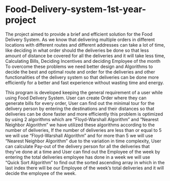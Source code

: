 # Food-Delivery-system-1st-year-project

The project aimed to provide a brief and efficient solution for the Food Delivery System. As we know that delivering multiple orders in different locations with different routes and different addresses can take a lot of time, like deciding in what order should the deliveries be done so that less amount of distance be covered for all the deliveries and it will take less time, Calculating Bills, Deciding Incentives and deciding  Employee of the month
To overcome these problems we need better design and Algorithms to decide the best and optimal route and order for the deliveries and other functionalities of the delivery system so that deliveries can be done more efficiently for a better and fast experience without wasting time and energy.

This program is developed keeping the general requirement of a user while using Food Delivery System. User can create Order where they can generate bills for every order, User can find out the minimal tour for the delivery person by entering the destinations and their distances so that deliveries can be done faster and more efficiently this problem is optimized by using 2 algorithms which are “Floyd-Warshall Algorithm” and “Nearest Neighbor Algorithm” we have utilized these algorithms according to the number of deliveries, If the number of deliveries are less than or equal to 5 we will use “Floyd-Warshall Algorithm” and for more than 5 we will use “Nearest Neighbor Algorithm” due to the variation in time complexity, User can calculate Pay-out of the delivery person for all the deliveries that they’ve done at a time and User can find out the Employee of the week by entering the total deliveries employee has done in a week we will use “Quick Sort Algorithm” to find out the sorted ascending array in which in the last index there will be our Employee of the week’s total deliveries and it will decide the employee of the week.
